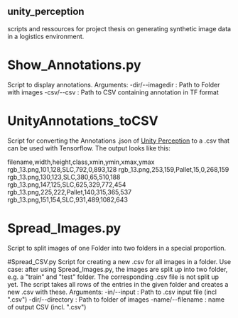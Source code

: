## unity_perception
scripts and ressources for project thesis on generating synthetic image data in a logistics environment.


# Show_Annotations.py
Script to display annotations.
Arguments:
  -dir/--imagedir : Path to Folder with images
  -csv/--csv : Path to CSV containing annotation in TF format
  
 # UnityAnnotations_toCSV
Script for converting the Annotations .json of [Unity Perception](https://github.com/Unity-Technologies/com.unity.perception) to a .csv that can be used with Tensorflow. The output looks like this: 

filename,width,height,class,xmin,ymin,xmax,ymax
rgb_13.png,101,128,SLC,792,0,893,128
rgb_13.png,253,159,Pallet,15,0,268,159
rgb_13.png,130,123,SLC,380,65,510,188
rgb_13.png,147,125,SLC,625,329,772,454
rgb_13.png,225,222,Pallet,140,315,365,537
rgb_13.png,151,154,SLC,931,489,1082,643
  
# Spread_Images.py
Script to split images of one Folder into two folders in a special proportion.

#Spread_CSV.py
Script for creating a new .csv for all images in a folder.
Use case: after using Spread_Images.py, the images are split up into two folder, e.g. a "train" and "test" folder. 
The corresponding .csv file is not split up yet. The script takes all rows of the entries in the given folder and creates a new .csv with these. 
Arguments:
  -in/--input : Path to .csv input file (incl ".csv")
  -dir/--directory : Path to folder of images
  -name/--filename : name of output CSV (incl. ".csv")
  


